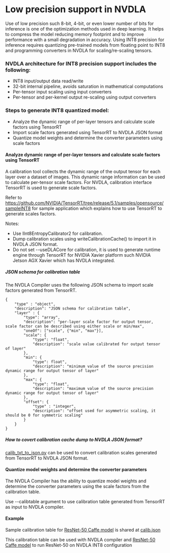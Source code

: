 # Low precision support in NVDLA

Use of low precision such 8-bit, 4-bit, or even lower number of bits for inference is one of the optimization methods used in deep learning. It helps to compress the model reducing memory footprint and to improve performance with a small degradation in accuracy. Using INT8 precision for inference requires quantizing pre-trained models from floating point to INT8 and programming converters in NVDLA for scaling/re-scaling tensors.

### NVDLA architecture for INT8 precision support includes the following:
-	INT8 input/output data read/write
-	32-bit internal pipeline, avoids saturation in mathematical computations
-	Per-tensor input scaling using input converters
-	Per-tensor and per-kernel output re-scaling using output converters

### Steps to generate INT8 quantized model:
-	Analyze the dynamic range of per-layer tensors and calculate scale factors using TensorRT
-	Import scale factors generated using TensorRT to NVDLA JSON format
-	Quantize model weights and determine the converter parameters using scale factors

#### Analyze dynamic range of per-layer tensors and calculate scale factors using TensorRT
A calibration tool collects the dynamic range of the output tensor for each layer over a dataset of images. This dynamic range information can be used to calculate per-tensor scale factors. For NVDLA, calibration interface TensorRT is used to generate scale factors.

Refer to https://github.com/NVIDIA/TensorRT/tree/release/5.1/samples/opensource/sampleINT8 for sample application which explains how to use TensorRT to generate scales factors.

Notes:
-	Use IInt8EntropyCalibrator2 for calibration.
-	Dump calibration scales using writeCalibrationCache() to import it in NVDLA JSON format.
-	Do not set --useDLACore for calibration, it is used to generate runtime engine through TensorRT for NVIDIA Xavier platform such NVIDIA Jetson AGX Xavier which has NVDLA integrated.

##### JSON schema for calibration table

The NVDLA Compiler uses the following JSON schema to import scale factors generated from TensorRT.

```
{
    "type" : "object",
    "description": "JSON schema for calibration table",
    "layer" : {
        "type": "array",
        "description": "per-layer scale factor for output tensor, scale factor can be described using either scale or min/max",
        "oneOf": ["scale", {"min", "max"}],
        "scale": {
            "type": "float",
            "description": "scale value calibrated for output tensor of layer"
        },
        "min": {
            "type": float",
            "description": "minimum value of the source precision dynamic range for output tensor of layer"
        },
        "max": {
            "type": "float",
            "description": "maximum value of the source precision dynamic range for output tensor of layer"
        },
        "offset": {
            "type" : "integer",
            "description": "offset used for asymmetric scaling, it should be 0 for symmetric scaling"
        }
    }
}
```

##### How to covert calibration cache dump to NVDLA JSON format?

[calib_txt_to_json.py](https://github.com/nvdla/sw/tree/master/umd/utils/calibdata/calib_txt_to_json.py) can be used to convert calibration scales generated from TensorRT to NVDLA JSON format.

#### Quantize model weights and determine the converter parameters

The NVDLA Compiler has the ability to quantize model weights and determine the converter parameters using the scale factors from the calibration table.

Use --calibtable argument to use calibration table generated from TensorRT as input to NVDLA compiler.

#### Example

Sample calibration table for [ResNet-50 Caffe model](https://github.com/KaimingHe/deep-residual-networks) is shared at [calib.json](https://github.com/nvdla/sw/tree/master/umd/utils/calibdata/calib.json)

This calibration table can be used with NVDLA compiler and [ResNet-50 Caffe model](https://github.com/KaimingHe/deep-residual-networks) to run ResNet-50 on NVDLA INT8 configuration

